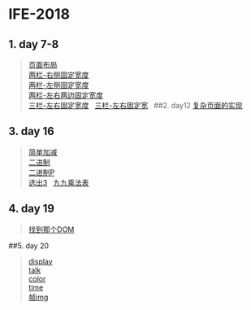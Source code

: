 # IFE-2018
## 1. day 7-8  
> [页面布局](https://github.com/spock504/IFE-tasks/tree/master/2018-IFE/零基础学院/day7-8/task7-8.html)  
[两栏-右侧固定宽度](https://github.com/spock504/IFE-tasks/tree/master/2018-IFE/零基础学院/day7-8/两栏-右侧固定宽度.html)  
[两栏-左侧固定宽度](https://github.com/spock504/IFE-tasks/tree/master/2018-IFE/零基础学院/day7-8/两栏-左侧固定宽度.html)  
[两栏-左右两边固定宽度](https://github.com/spock504/IFE-tasks/tree/master/2018-IFE/零基础学院/day7-8/两栏-左右两边固定宽度.html)  
[三栏-左右固定宽度](https://github.com/spock504/IFE-tasks/tree/master/2018-IFE/零基础学院/day7-8/三栏-左右固定宽度.html)  
[三栏-左右固定宽](https://github.com/spock504/IFE-tasks/tree/master/2018-IFE/零基础学院/day7-8/三栏-左中固定宽度.html)  
##2.  day12
> [复杂页面的实现](https://github.com/spock504/IFE-tasks/tree/master/2018-IFE/零基础学院/day12-15/index.html)  

## 3. day 16  
> [简单加减](https://github.com/spock504/IFE-tasks/tree/master/2018-IFE/零基础学院/day16-18/16-1简单加减.html)  
[二进制](https://github.com/spock504/IFE-tasks/tree/master/2018-IFE/零基础学院/day16-18/16-2二进制.html)  
[二进制P](https://github.com/spock504/IFE-tasks/tree/master/2018-IFE/零基础学院/day16-18/16-3二进制P.html.html)  
[选出3](https://github.com/spock504/IFE-tasks/tree/master/2018-IFE/零基础学院/day16-18/16-4选出3.html)  
[九九乘法表](https://github.com/spock504/IFE-tasks/tree/master/2018-IFE/零基础学院/day16-18/16-5九九乘法表.html)  

## 4. day 19  
>[找到那个DOM](https://github.com/spock504/IFE-tasks/tree/master/2018-IFE/零基础学院/day19/找到那个DOM.html)  

##5.  day 20  
> [display](https://github.com/spock504/IFE-tasks/tree/master/2018-IFE/零基础学院/day20-21/js-20display.html)  
[talk](https://github.com/spock504/IFE-tasks/tree/master/2018-IFE/零基础学院/day20-21/js-20talk.htmll)  
[color](https://github.com/spock504/IFE-tasks/tree/master/2018-IFE/零基础学院/day20-21/js-20-3color.html)  
[time](https://github.com/spock504/IFE-tasks/tree/master/2018-IFE/零基础学院/day20-21/js-20-4time.html)  
[帧img](https://github.com/spock504/IFE-tasks/tree/master/2018-IFE/零基础学院/day20-21/js-20-5img.html)  





